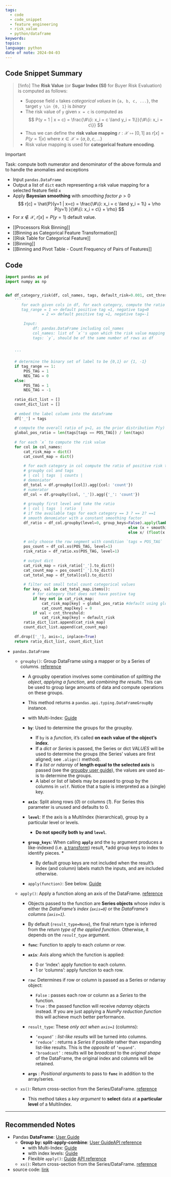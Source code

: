 ```yaml
---
tags:
  - code
  - code_snippet
  - feature_engineering
  - risk_value
  - python/dataframe
keywords: 
topics: 
language: python
date of note: 2024-04-03
---
```


## Code Snippet Summary

>[!info]
>The **Risk Value** (or **Sugar Index (SI)** for Buyer Risk Evaluation) is computed as follows:
>- Suppose field `x` takes *categorical values* in `{a, b, c, ...}`, the target `y \in {0, 1}` is *binary*
>- The risk value of `y` given `x = c` is computed as
>$$
>P(y = 1 | x = c) = \frac{\#\{i: x_i = c \land y_i = 1\}}{\#\{i: x_i = c\}}
>$$
>- Thus we can define the **risk value mapping** $r: \mathcal{X} \mapsto [0,1]$ as  $r[x] = P(y=1 | x)$ where $x \in \mathcal{X} = \{a, b, c, \ldots \}$
>- Risk value mapping is used for **categorical feature encoding**.


>[!important]
>Task: compute both numerator and denominator of the above formula and to handle the anomalies and exceptions
>- Input `pandas.DataFrame`
>- Output a list of `dict` each representing a risk value mapping for a selected feature field `x`
>- Apply **Bayesian smoothing** with *smoothing factor* $\rho>0$
>$$
>r[c] = \hat{P}(y=1 | x=c) = \frac{\#\{i: x_i = c \land y_i = 1\} + \rho P(y=1) }{\#\{i: x_i = c\} + \rho}
>$$
>- For $x \not\in \mathcal{X}$, $r[x] = P(y=1)$ default value.

- [[Processors Risk Binning]]
- [[Binning as Categorical Feature Transformation]]
- [[Risk Table for Categorical Feature]]
- [[Binning]]
- [[Binning and Pivot Table - Count Frequency of Pairs of Features]]

## Code

```python
import pandas as pd
import numpy as np


def df_category_risk(df, col_names, tags, default_risk=0.001, cnt_threshold=5, smoothing_factor=1, tag_range=1):
    '''
       for each given cols in df, for each category, compute the ratio of positive risk tags  vs. negative risk tags
       tag_range = 1 => default positive tag =1, negative tag=0
                = 2 => default positive tag =1, negative tag=-1
                
        Input:
	        df: pandas.DataFrame including col_names
	        col_names: list of `x`'s upon which the risk value mapping is on. 
	        tags: `y`, should be of the same number of rows as df
	        
	        
    '''
    
	# determine the binary set of label to be {0,1} or {1, -1}
    if tag_range == 1:
        POS_TAG = 1
        NEG_TAG = 0
    else:
        POS_TAG = 1
        NEG_TAG = -1
        
    ratio_dict_list = []
    count_dict_list = []
    
	# embed the label column into the dataframe 
    df['_'] = tags
    
	# compute the overall ratio of y=1, as the prior distribution P(y)
    global_pos_ratio = len(tags[tags == POS_TAG]) / len(tags)
	
	# for each `x` to compute the risk value
    for col in col_names:
        cat_risk_map = dict()
        cat_count_map = dict()
        
        # for each category in col compute the ratio of positive risk tags vs. negative risk tag
        # groupby col and tags
        # | col | tags  | counts |
	    # demoniator
        df_total = df.groupby([col]).agg({col: 'count'})
        # numerator
        df_col = df.groupby([col, '_']).agg({'_': 'count'})
        
        # groupby first level and take the ratio
        # | col | tags  | ratio  |
        # if the available tags for each category == 3 ? == 2? ==1 
        # smooth denomiator with a constant smoothing factor
        df_ratio = df_col.groupby(level=0, group_keys=False).apply(lambda x: (x + smoothing_factor*global_pos_ratio) / (float(x.sum())  + smoothing_factor) if x.shape[0] == 2 \
                                                      else (x + smoothing_factor*global_pos_ratio) / (float(x[1:].sum())  + smoothing_factor) if x.shape[0] > 2 \
                                                      else x/ (float(x.sum()) / smoothing_factor))
                                                      
        # only choose the row segment with condition `tags = POS_TAG`
        pos_count = df_col.xs(POS_TAG, level=1)
        risk_ratio = df_ratio.xs(POS_TAG, level=1)
        
        # output dict
        cat_risk_map = risk_ratio['_'].to_dict()
        cat_count_map = pos_count['_'].to_dict()
        cat_total_map = df_total[col].to_dict()
        
        # filter out small total count categorical values
        for key, val in cat_total_map.items():
            # for category that does not have postive tag 
            if key not in cat_risk_map:
                cat_risk_map[key] = global_pos_ratio #default using global_pos_ratio
                cat_count_map[key] = 0
            if val < cnt_threshold:
                cat_risk_map[key] = default_risk
        ratio_dict_list.append(cat_risk_map)
        count_dict_list.append(cat_count_map)
        
    df.drop(['_'], axis=1, inplace=True)
    return ratio_dict_list, count_dict_list
```

- `pandas.DataFrame`
	- `groupby()`: Group DataFrame using a mapper or by a Series of columns. [reference](https://pandas.pydata.org/docs/reference/api/pandas.DataFrame.groupby.html#pandas-dataframe-groupby)
		- A groupby operation involves some combination of *splitting the object*, *applying a function*, and *combining the results*. This can be used to group large amounts of data and compute operations on these groups.
		- This method returns a `pandas.api.typing.DataFrameGroupBy` instance.
		- with Multi-Index: [Guide](https://pandas.pydata.org/docs/user_guide/groupby.html#groupby-with-multiindex)
		  
		- **`by`**: Used to determine the groups for the groupby. 
			- If `by` is a *function*, it’s called **on each value of the object’s index**. 
			- If a *dict or Series* is passed, the Series or dict *VALUES* will be used to determine the groups (the Series’ values are first aligned; see `.align()` method). 
			- If a *list or ndarray* of **length equal to the selected axis** is passed (see the [groupby user guide](https://pandas.pydata.org/pandas-docs/stable/user_guide/groupby.html#splitting-an-object-into-groups)), the values are used as-is to determine the groups. 
			- A label or list of labels may be passed to group by the columns in `self`. Notice that a tuple is interpreted as a (single) key.
		- **`axis`**: Split along rows (*0*) or columns (*1*). For Series this parameter is unused and defaults to 0.
		- **`level`**: If the axis is a MultiIndex (hierarchical), group by a particular level or levels. 
			- **Do not specify both `by` and `level`**.
		- **`group_keys`**: When calling **`apply`** and the `by` argument produces a like-indexed (i.e. [a transform](https://pandas.pydata.org/docs/user_guide/groupby.html#groupby-transform)) result, *add group keys to index to identify pieces. *
			- By default group keys are not included when the result’s index (and column) labels match the inputs, and are included otherwise. 
			  
		- `apply(function)`: See below.  [Guide](https://pandas.pydata.org/docs/user_guide/groupby.html#flexible-apply)
		  
	- `apply()`: Apply a function along an axis of the DataFrame. [reference](https://pandas.pydata.org/docs/reference/api/pandas.DataFrame.apply.html#pandas-dataframe-apply)
		- Objects passed to the function are **Series objects** whose *index* is either the *DataFrame’s index (`axis=0`)* or the *DataFrame’s columns (`axis=1`)*. 
		- By default (`result_type=None`), the final return type is inferred from the *return type of the applied function*. Otherwise, it depends on the *`result_type`* argument.
		  
		- **`func`**: Function to apply to each *column or row*.
		- **`axis`**: Axis along which the function is applied:
			- 0 or ‘index’: apply function to each column.
			- 1 or ‘columns’: apply function to each row.
		- `raw`: Determines if row or column is passed as a Series or ndarray object:
			- `False` : passes each row or column as a *Series* to the function.
			- `True` : the passed function will receive *ndarray* objects instead. If you are just applying a *NumPy reduction function* this will achieve much better performance.
		- `result_type`: These *only act when `axis=1`* (columns):
			- `‘expand’` : *list-like results* will be turned into columns.
			- `‘reduce’` : returns a *Series* if possible rather than expanding list-like results. This is the *opposite* of `‘expand’`.
			- `‘broadcast’` : results will be *broadcast* to the *original shape* of the DataFrame, the original index and columns will be retained.
		- **`args`** : *Positional arguments* to pass to **`func`** in addition to the array/series.
		    
	- `xs()`: Return cross-section from the Series/DataFrame. [reference](https://pandas.pydata.org/docs/reference/api/pandas.DataFrame.xs.html#pandas.DataFrame.xs)
		- This method takes a *key argument* to **select** data at **a particular level** of a MultiIndex.



-----------
##  Recommended Notes

- Pandas **DataFrame**: [User Guide](https://pandas.pydata.org/docs/user_guide/dsintro.html#basics-dataframe)
	- **Group by: split-apply-combine**: [User Guide](https://pandas.pydata.org/docs/user_guide/groupby.html)[API reference](https://pandas.pydata.org/docs/reference/api/pandas.DataFrame.groupby.html#pandas-dataframe-groupby)
		- with Multi-Index: [Guide](https://pandas.pydata.org/docs/user_guide/groupby.html#groupby-with-multiindex)
		- with index levels: [Guide](https://pandas.pydata.org/docs/user_guide/groupby.html#grouping-dataframe-with-index-levels-and-columns)
		- Flexible `apply()`: [Guide](https://pandas.pydata.org/docs/user_guide/groupby.html#flexible-apply) [API reference](https://pandas.pydata.org/docs/reference/api/pandas.DataFrame.apply.html#pandas-dataframe-apply)
	- `xs()`: Return cross-section from the Series/DataFrame. [reference](https://pandas.pydata.org/docs/reference/api/pandas.DataFrame.xs.html#pandas.DataFrame.xs)
- source code: [link](https://code.amazon.com/packages/TRMSSTAT_lukexie/blobs/mainline/--/codes/df_category_risk.py)